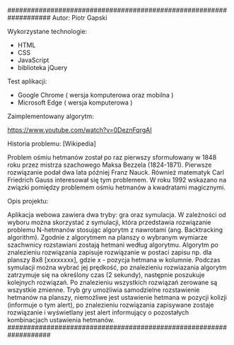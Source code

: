 ###################################################################
Autor: Piotr Gapski

Wykorzystane technologie:
- HTML
- CSS
- JavaScript
- biblioteka jQuery

Test aplikacji:
- Google Chrome ( wersja komputerowa oraz mobilna )
- Microsoft Edge ( wersja komputerowa )

Zaimplementowany algorytm:

https://www.youtube.com/watch?v=0DeznFqrgAI


Historia problemu: [Wikipedia]

Problem ośmiu hetmanów został po raz pierwszy sformułowany w 1848 roku przez mistrza szachowego Maksa Bezzela (1824-1871). Pierwsze rozwiązanie podał dwa lata później Franz Nauck. Również matematyk Carl Friedrich Gauss interesował się tym problemem. W roku 1992 wskazano na związki pomiędzy problemem ośmiu hetmanów a kwadratami magicznymi.

Opis projektu:

Aplikacja webowa zawiera dwa tryby: gra oraz symulacja. W zależności od wyboru
można skorzystać z symulacji, która przedstawia rozwiązanie problemu N-hetmanów 
stosując algorytm z nawrotami (ang. Backtracking algorithm). Zgodnie z algorytmem 
na planszy o wybranym wymiarze szachwnicy rozstawiani zostają hetmani według algorytmu. Algorytm po znalezieniu rozwiązania zapisuje rozwiązanie w postaci zapisu np. dla planszy 8x8 [xxxxxxxx], gdzie x - pozycja hetmana w kolumnie.
Podczas symulacji można wybrać jej prędkość, po znalezieniu rozwiazania algorytm zatrzymuje się na określony czas (2 sekundy), następnie poszukuje kolejnych rozwiązań. Po znalezieniu wszystkich rozwiązań zerowane są wszystkie zmienne.
Tryb gry umożliwia samodzielne rozstawienie hetmanów na planszy, niemożliwe jest ustawienie hetmana w pozycji kolizji (informuje o tym alert), po znalezieniu rozwiązania zapisywane zostaje rozwiązanie i wyświetlany jest alert informujący o pozostałych kombinacjach ustawienia hetmanów.
###################################################################
